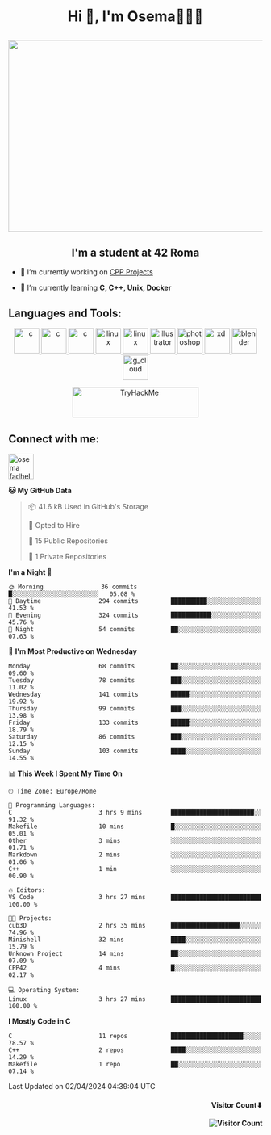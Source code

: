 <h1 align="center">Hi 👋, I'm Osema👨🏽‍💻</h1>

<!-- <h2 align="center"> <a href="https://www.showmyip.com/"><img src="https://github.com/OsemaFadhel/OsemaFadhel/blob/main/img/cybersecurity%20framework.webp" /></a> </h2> -->

<h2 align="center"> <img src="https://github.com/OsemaFadhel/OsemaFadhel/blob/main/img/1712000100607257.gif" width="900" height="380" /> </h2>

<h2 align="center">I'm a student at 42 Roma</h3>

- 🔭 I’m currently working on [CPP Projects](https://github.com/OsemaFadhel/CPP42) 

- 🌱 I’m currently learning **C, C++, Unix, Docker**

<h2 align="left">Languages and Tools:</h3>
<p align="center"> 
</a> <a href="https://en.wikipedia.org/wiki/C_(programming_language)" target="_blank" rel="noreferrer">  <img src="https://skillicons.dev/icons?i=c" alt="c" width="50" height="50"/> 
</a> <a href="https://en.wikipedia.org/wiki/C%2B%2B" target="_blank" rel="noreferrer">  <img src="https://skillicons.dev/icons?i=cpp" alt="c" width="50" height="50"/> 
</a> <a href="https://www.python.org/" target="_blank" rel="noreferrer">  <img src="https://skillicons.dev/icons?i=py" alt="c" width="50" height="50"/> 
</a> <a href="https://www.linux.org/" target="_blank" rel="noreferrer"> <img src="https://skillicons.dev/icons?i=linux" alt="linux" width="50" height="50"/> 
</a> <a href="https://code.visualstudio.com/" target="_blank" rel="noreferrer"> <img src="https://skillicons.dev/icons?i=vscode" alt="linux" width="50" height="50"/>
</a> <a href="https://www.adobe.com/in/products/illustrator.html" target="_blank" rel="noreferrer"> <img src="https://skillicons.dev/icons?i=ai" alt="illustrator" width="50" height="50"/> 
</a> <a href="https://www.photoshop.com/enwhat" target="_blank" rel="noreferrer"> <img src="https://skillicons.dev/icons?i=ps" alt="photoshop" width="50" height="50"/> 
</a> <a href="https://www.adobe.com/products/xd.html" target="_blank" rel="noreferrer"> <img src="https://skillicons.dev/icons?i=xd" alt="xd" width="50" height="50"/> 
</a> <a href="https://www.blender.org/" target="_blank" rel="noreferrer"><img src="https://skillicons.dev/icons?i=blender" alt="blender" width="50" height="50"/> 
</a> <a href="https://www.cloudskillsboost.google/public_profiles/3779024f-fae6-49a8-9430-003b65de5349"><img src="https://skillicons.dev/icons?i=gcp" alt="g_cloud" width="50" height="50"/> </a>
</p>
<p align="center"> 
</a> <a href="https://tryhackme.com/p/fazzel"><img src="https://tryhackme-badges.s3.amazonaws.com/fazzel.png" alt="TryHackMe" width="250" height="60"> </a> 

<h2 align="leftt">Connect with me:</h3>
<p align="left">
<a href="https://it.linkedin.com/in/osema-fadhel-7a1996174?trk=people-guest_people_search-card" target="blank"><img align="center" src="https://skillicons.dev/icons?i=linkedin" alt="osema fadhel" height="50" width="50" /></a>
</p>

<!--START_SECTION:waka-->
**🐱 My GitHub Data** 

> 📦 41.6 kB Used in GitHub's Storage 
 > 
> 💼 Opted to Hire
 > 
> 📜 15 Public Repositories 
 > 
> 🔑 1 Private Repositories 
 > 
**I'm a Night 🦉** 

```text
🌞 Morning                36 commits          █░░░░░░░░░░░░░░░░░░░░░░░░   05.08 % 
🌆 Daytime                294 commits         ██████████░░░░░░░░░░░░░░░   41.53 % 
🌃 Evening                324 commits         ███████████░░░░░░░░░░░░░░   45.76 % 
🌙 Night                  54 commits          ██░░░░░░░░░░░░░░░░░░░░░░░   07.63 % 
```
📅 **I'm Most Productive on Wednesday** 

```text
Monday                   68 commits          ██░░░░░░░░░░░░░░░░░░░░░░░   09.60 % 
Tuesday                  78 commits          ███░░░░░░░░░░░░░░░░░░░░░░   11.02 % 
Wednesday                141 commits         █████░░░░░░░░░░░░░░░░░░░░   19.92 % 
Thursday                 99 commits          ███░░░░░░░░░░░░░░░░░░░░░░   13.98 % 
Friday                   133 commits         █████░░░░░░░░░░░░░░░░░░░░   18.79 % 
Saturday                 86 commits          ███░░░░░░░░░░░░░░░░░░░░░░   12.15 % 
Sunday                   103 commits         ████░░░░░░░░░░░░░░░░░░░░░   14.55 % 
```


📊 **This Week I Spent My Time On** 

```text
🕑︎ Time Zone: Europe/Rome

💬 Programming Languages: 
C                        3 hrs 9 mins        ███████████████████████░░   91.32 % 
Makefile                 10 mins             █░░░░░░░░░░░░░░░░░░░░░░░░   05.01 % 
Other                    3 mins              ░░░░░░░░░░░░░░░░░░░░░░░░░   01.71 % 
Markdown                 2 mins              ░░░░░░░░░░░░░░░░░░░░░░░░░   01.06 % 
C++                      1 min               ░░░░░░░░░░░░░░░░░░░░░░░░░   00.90 % 

🔥 Editors: 
VS Code                  3 hrs 27 mins       █████████████████████████   100.00 % 

🐱‍💻 Projects: 
cub3D                    2 hrs 35 mins       ███████████████████░░░░░░   74.96 % 
Minishell                32 mins             ████░░░░░░░░░░░░░░░░░░░░░   15.79 % 
Unknown Project          14 mins             ██░░░░░░░░░░░░░░░░░░░░░░░   07.09 % 
CPP42                    4 mins              █░░░░░░░░░░░░░░░░░░░░░░░░   02.17 % 

💻 Operating System: 
Linux                    3 hrs 27 mins       █████████████████████████   100.00 % 
```

**I Mostly Code in C** 

```text
C                        11 repos            ████████████████████░░░░░   78.57 % 
C++                      2 repos             ████░░░░░░░░░░░░░░░░░░░░░   14.29 % 
Makefile                 1 repo              ██░░░░░░░░░░░░░░░░░░░░░░░   07.14 % 
```




 Last Updated on 02/04/2024 04:39:04 UTC
<!--END_SECTION:waka-->

<h4 align="right">Visitor Count⬇</h4>

<h4 align="right"> 

![Visitor Count](https://profile-counter.glitch.me/OsemaFadhel/count.svg) </h4>
